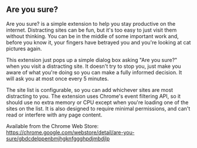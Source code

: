 Are you sure?
-------------

Are you sure? is a simple extension to help you stay productive on the internet. Distracting sites can be fun, but it's too easy to just visit them without thinking. You can be in the middle of some important work and, before you know it, your fingers have betrayed you and you're looking at cat pictures again.

This extension just pops up a simple dialog box asking "Are you sure?" when you visit a distracting site. It doesn't try to stop you, just make you aware of what you're doing so you can make a fully informed decision. It will ask you at most once every 5 minutes.

The site list is configurable, so you can add whichever sites are most distracting to you. The extension uses Chrome's event filtering API, so it should use no extra memory or CPU except when you're loading one of the sites on the list. It is also designed to require minimal permissions, and can't read or interfere with any page content.

Available from the Chrome Web Store: https://chrome.google.com/webstore/detail/are-you-sure/gbdcdelppenbmjhgknfggghpdjmbdjlp